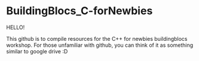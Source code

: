 # BuildingBlocs_C-forNewbies

HELLO!

This github is to compile resources for the C++ for newbies buildingblocs workshop. For those unfamiliar with github, you can think of it as something similar to google drive :D
